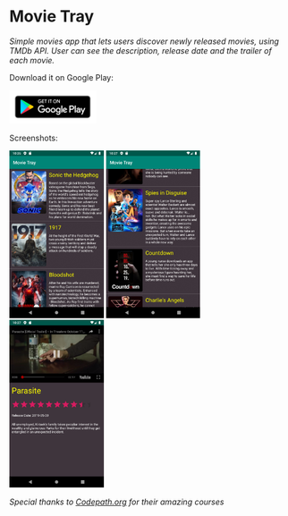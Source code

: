 # Movie Tray
*Simple movies app that lets users discover newly released movies, using TMDb API. User can see the description, release date and the trailer of each movie.*

Download it on Google Play:

<a href="https://play.google.com/store/apps/details?id=com.dostonbek.movietray" target="_blank"><img src="images/google_play_badge.png" height="60px"></a>

Screenshots:

<img src="images/screenshot1.png" height="300px"> <img src="images/screenshot2.png" height="300px"> <img src="images/screenshot3.png" height="300px">

*Special thanks to <a href="https://www.codepath.org" target="_blank">Codepath.org</a> for their amazing courses*
